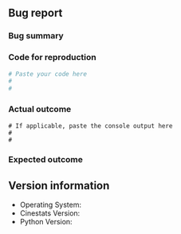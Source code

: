 <!--To help us understand and resolve your issue, please fill out the form to
the best of your ability.  You can feel free to delete the sections that do not
apply.-->

## Bug report

### Bug summary

<!--A short 1-2 sentences that succinctly describes the bug-->

### Code for reproduction

<!--A minimum code snippet required to reproduce the bug, also minimizing the
number of dependencies required-->

```python
# Paste your code here
#
#
```

### Actual outcome

<!--The output produced by the above code, which may be a screenshot, console
output, etc.-->

```
# If applicable, paste the console output here
#
#
```

### Expected outcome

<!--A description of the expected outcome from the code snippet-->
<!--If this used to work in an earlier version of cinestats, please note the
version it used to work on-->

## Version information
<!--Please specify your platform and versions you are using:-->
  * Operating System:
  * Cinestats Version:
  * Python Version:

